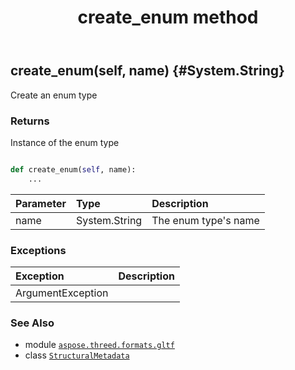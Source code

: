 ﻿---
title: create_enum method
second_title: Aspose.3D for Python via .NET API References
description: 
type: docs
weight: 40
url: /python-net/aspose.threed.formats.gltf/structuralmetadata/create_enum/
is_root: false
---

## create_enum(self, name) {#System.String}

Create an enum type


### Returns 


Instance of the enum type


```python

def create_enum(self, name):
    ...
```


| Parameter | Type | Description |
| :- | :- | :- |
| name | System.String | The enum type's name |
### Exceptions
| Exception | Description |
| :- | :- |
| ArgumentException |  |





### See Also
* module [`aspose.threed.formats.gltf`](../../)
* class [`StructuralMetadata`](/3d/python-net/aspose.threed.formats.gltf/structuralmetadata)
